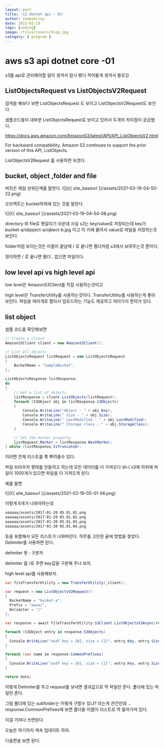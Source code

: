 ```yaml
---
layout: post
title: 's3 dotnet api - 01'
author: teamsmiley
date: 2021-03-19
tags: [coding]
image: /files/covers/blog.jpg
category: { program }
---
```


# aws s3 api dotnet core -01

s3를 api로 관리해야할 일이 생겨서 잠시 봤다 적어둘게 생겨서 블로깅

## ListObjectsRequest vs ListObjectsV2Request

검색을 해보다 보면 ListObjectsRequest 도 보이고 ListObjectsV2Request도 보인다.

샘플코드들이 대부분 ListObjectsRequest로 보이고 있어서 두개의 차이점이 궁금했다.

<https://docs.aws.amazon.com/AmazonS3/latest/API/API_ListObjectsV2.html>

For backward compatibility, Amazon S3 continues to support the prior version of this API, ListObjects.

ListObjectsV2Request 를 사용하면 되겟다.

## bucket, object ,folder and file

버킷은 제일 상위단계를 말한다.
![]({{ site_baseurl }}/assets/2021-03-19-04-50-22.png)

오브젝트는 bucket하위에 있는 것을 말한다.

![]({{ site_baseurl }}/assets/2021-03-19-04-54-08.png)

directory 와 file로 헷갈리기 쉬운데 사실 s3는 key/value로 저장되는데 key가 bucket-a/objeject-a/ojbect-b.jpg 이고 이 키에 물려서 value로 파일을 저장하는듯 보인다.

folder처럼 보이는것은 이름이 끝날때 / 로 끝나면 폴더처럼 s3에서 보여주는것 뿐이다.

정리하면 / 로 끝나면 폴더 , 없으면 파일이다.

## low level api vs high level api

low level은 AmazonS3Client를 직접 사용하는것이고

high level은 TransferUtility를 사용하는것이다. TransferUtility를 사용하는게 좋아보인다. 파일을 여러개로 짤라서 업로드하는 기능도 제공하고 여러가지 편의가 있다.

## list object

샘플 코드를 확인해보면

```cs
// Create a client
AmazonS3Client client = new AmazonS3Client();

// List all objects
ListObjectsRequest listRequest = new ListObjectsRequest
{
    BucketName = "SampleBucket",
};

ListObjectsResponse listResponse;
do
{
    // Get a list of objects
    listResponse = client.ListObjects(listRequest);
    foreach (S3Object obj in listResponse.S3Objects)
    {
        Console.WriteLine("Object - " + obj.Key);
        Console.WriteLine(" Size - " + obj.Size);
        Console.WriteLine(" LastModified - " + obj.LastModified);
        Console.WriteLine(" Storage class - " + obj.StorageClass);
    }

    // Set the marker property
    listRequest.Marker = listResponse.NextMarker;
} while (listResponse.IsTruncated);
```

이러면 전체 리스트를 쭉 뿌려줄수 있다.

파일 브라우저 형태를 만들려고 하는데 모든 데이터를 다 가져오다 보니 s3에 하위에 파일이 1000개가 있으면 파일을 다 가져오게 된다.

예를 들면

![]({{ site_baseurl }}/assets/2021-03-19-05-01-06.png)

이렇게 6개가 나와야하는데

```txt
aaaaaa/assets/2017-01-20 05.01.01.png
aaaaaa/assets/2017-01-20 05.01.02.png
aaaaaa/assets/2017-01-20 05.01.03.png
aaaaaa/assets/2017-01-20 05.01.04.png
```

등을 포함해서 모든 리스트가 나와버린다. 하루를 고민한 끝에 방법을 찾았다. Delimiter를 사용하면 된다.

delimiter 뜻 : 구분자

delimiter 를 /로 주면 key값을 구분해 주나 보자.

high level api를 사용해보자.

```cs
var fileTransferUtility = new TransferUtility(_client);

var request = new ListObjectsV2Request()
{
  BucketName = "bucket-a",
  Prefix = "aaaa/",
  Delimiter = "/"
};

var response = await fileTransferUtility.S3Client.ListObjectsV2Async(request);

foreach (S3Object entry in response.S3Objects)
{
  Console.WriteLine("asdf key = {0}, size = {1}", entry.Key, entry.Size);
}

foreach (var name in response.CommonPrefixes)
{
  Console.WriteLine("asdf key = {0}, size = {1}", entry.Key, entry.Size);
}

return data;
```

이렇게 Delimiter를 주고 request를 보내면 결과값으로 딱 파일만 준다. 폴더에 있는 파일만 준다.

그럼 폴더에 있는 subfolder는 어떻게 구할수 있냐? 라는게 관건인데 ... response.CommonPrefixes에 보면 폴더들 이름이 리스트로 딱 들어가져 있다.

이걸 가져다 쓰면된다.

오늘은 여기까지 계속 업데이트 하자.

다음편을 보면 된다.
